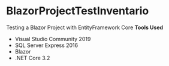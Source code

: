 # BlazorProjectTestInventario
Testing a Blazor Project with EntityFramework Core
**Tools Used**

- Visual Studio Community 2019
- SQL Server Express 2016
- Blazor
- .NET Core 3.2 
